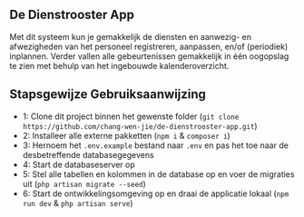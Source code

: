 ## De Dienstrooster App

Met dit systeem kun je gemakkelijk de diensten en aanwezig- en afwezigheden van het personeel registreren, aanpassen, en/of (periodiek) inplannen.
Verder vallen alle gebeurtenissen gemakkelijk in één oogopslag te zien met behulp van het ingebouwde kalenderoverzicht.

## Stapsgewijze Gebruiksaanwijzing

- 1: Clone dit project binnen het gewenste folder (`git clone https://github.com/chang-wen-jie/de-dienstrooster-app.git`)
- 2: Installeer alle externe pakketten (`npm i` & `composer i`)
- 3: Hernoem het `.env.example` bestand naar `.env` en pas het toe naar de desbetreffende databasegegevens
- 4: Start de databaseserver op
- 5: Stel alle tabellen en kolommen in de database op en voer de migraties uit (`php artisan migrate --seed`)
- 6: Start de ontwikkelingsomgeving op en draai de applicatie lokaal (`npm run dev` & `php artisan serve`)
